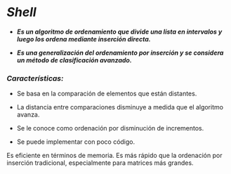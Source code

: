 # **_Shell_**

- **_Es un algoritmo de ordenamiento que divide una lista en intervalos y luego los ordena mediante inserción directa._**
  
- **_Es una generalización del ordenamiento por inserción y se considera un método de clasificación avanzado._** 

### **_Características:_**

- Se basa en la comparación de elementos que están distantes.
  
- La distancia entre comparaciones disminuye a medida que el algoritmo avanza.
  
- Se le conoce como ordenación por disminución de incrementos.
  
- Se puede implementar con poco código.
  
Es eficiente en términos de memoria.
Es más rápido que la ordenación por inserción tradicional, especialmente para matrices más grandes.
